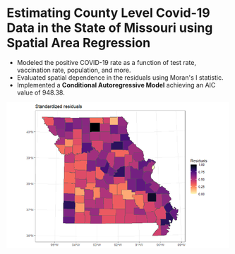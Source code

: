 # Estimating County Level Covid-19 Data in the State of Missouri using Spatial Area Regression

- Modeled the positive COVID-19 rate as a function of test rate, vaccination rate, population, and more.
- Evaluated spatial dependence in the residuals using Moran's I statistic.
- Implemented a **Conditional Autoregressive Model** achieving an AIC value of 948.38.

![Residuals from a areal regression model](plots/residuals.png)
